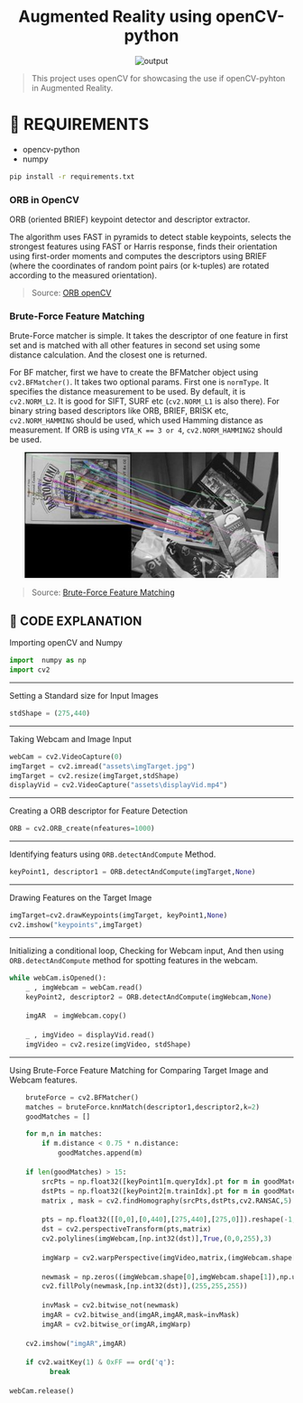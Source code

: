 <div align="center">
  <h1> Augmented Reality using openCV-python</h1>
  <img alt="output" src="assets/output.gif" />
 </div>

> This project uses openCV for showcasing the use if openCV-pyhton in Augmented Reality.


# 💾 REQUIREMENTS
+ opencv-python
+ numpy

```bash
pip install -r requirements.txt
```

### ORB in OpenCV
ORB (oriented BRIEF) keypoint detector and descriptor extractor.

The algorithm uses FAST in pyramids to detect stable keypoints, selects the strongest features using FAST or Harris response, finds their orientation using first-order moments and computes the descriptors using BRIEF (where the coordinates of random point pairs (or k-tuples) are rotated according to the measured orientation).

> Source: [ORB openCV](https://docs.opencv.org/3.4/db/d95/classcv_1_1ORB.html)

### Brute-Force Feature Matching
Brute-Force matcher is simple. It takes the descriptor of one feature in first set and is matched with all other features in second set using some distance calculation. And the closest one is returned.

For BF matcher, first we have to create the BFMatcher object using `cv2.BFMatcher()`. It takes two optional params. First one is `normType`. It specifies the distance measurement to be used. By default, it is `cv2.NORM_L2`. It is good for SIFT, SURF etc (`cv2.NORM_L1` is also there). For binary string based descriptors like ORB, BRIEF, BRISK etc, `cv2.NORM_HAMMING` should be used, which used Hamming distance as measurement. If ORB is using `VTA_K == 3 or 4`, `cv2.NORM_HAMMING2` should be used.
<div align="center">

  <img alt="BF" src="assets/bruteforce.jpg" />
 </div>

> Source: [Brute-Force Feature Matching](https://opencv24-python-tutorials.readthedocs.io/en/latest/py_tutorials/py_feature2d/py_matcher/py_matcher.html)






## 📝 CODE EXPLANATION

Importing openCV and Numpy
```py
import  numpy as np
import cv2
```
***
Setting a Standard size for Input Images
```py
stdShape = (275,440)
```
***
Taking Webcam and Image Input
```py
webCam = cv2.VideoCapture(0)
imgTarget = cv2.imread("assets\imgTarget.jpg")
imgTarget = cv2.resize(imgTarget,stdShape)
displayVid = cv2.VideoCapture("assets\displayVid.mp4")
```
***
Creating a ORB descriptor for Feature Detection
```py
ORB = cv2.ORB_create(nfeatures=1000)
```
***
Identifying featurs using `ORB.detectAndCompute` Method.
```py
keyPoint1, descriptor1 = ORB.detectAndCompute(imgTarget,None)
```
***
Drawing Features on the Target Image 
```py
imgTarget=cv2.drawKeypoints(imgTarget, keyPoint1,None) 
cv2.imshow("keypoints",imgTarget)
```
***
Initializing a conditional loop, Checking for Webcam input, And then using `ORB.detectAndCompute` method for spotting features in the webcam.
```py
while webCam.isOpened():
    _ , imgWebcam = webCam.read()  
    keyPoint2, descriptor2 = ORB.detectAndCompute(imgWebcam,None) 
    
    imgAR  = imgWebcam.copy()
    
    _ , imgVideo = displayVid.read()
    imgVideo = cv2.resize(imgVideo, stdShape)
```
***
Using Brute-Force Feature Matching for Comparing Target Image and Webcam features.
```py
    bruteForce = cv2.BFMatcher()
    matches = bruteForce.knnMatch(descriptor1,descriptor2,k=2)
    goodMatches = []
```
```py
    for m,n in matches:
        if m.distance < 0.75 * n.distance:
            goodMatches.append(m)
                 
    if len(goodMatches) > 15:
        srcPts = np.float32([keyPoint1[m.queryIdx].pt for m in goodMatches]).reshape(-1,1,2)
        dstPts = np.float32([keyPoint2[m.trainIdx].pt for m in goodMatches]).reshape(-1,1,2)
        matrix , mask = cv2.findHomography(srcPts,dstPts,cv2.RANSAC,5)
        
        pts = np.float32([[0,0],[0,440],[275,440],[275,0]]).reshape(-1,1,2)
        dst = cv2.perspectiveTransform(pts,matrix)
        cv2.polylines(imgWebcam,[np.int32(dst)],True,(0,0,255),3)
        
        imgWarp = cv2.warpPerspective(imgVideo,matrix,(imgWebcam.shape[1],imgWebcam.shape[0]))
        
        newmask = np.zeros((imgWebcam.shape[0],imgWebcam.shape[1]),np.uint8)
        cv2.fillPoly(newmask,[np.int32(dst)],(255,255,255))
        
        invMask = cv2.bitwise_not(newmask)
        imgAR = cv2.bitwise_and(imgAR,imgAR,mask=invMask)
        imgAR = cv2.bitwise_or(imgAR,imgWarp)
    
    cv2.imshow("imgAR",imgAR)
    
    if cv2.waitKey(1) & 0xFF == ord('q'):
          break

webCam.release()
```

